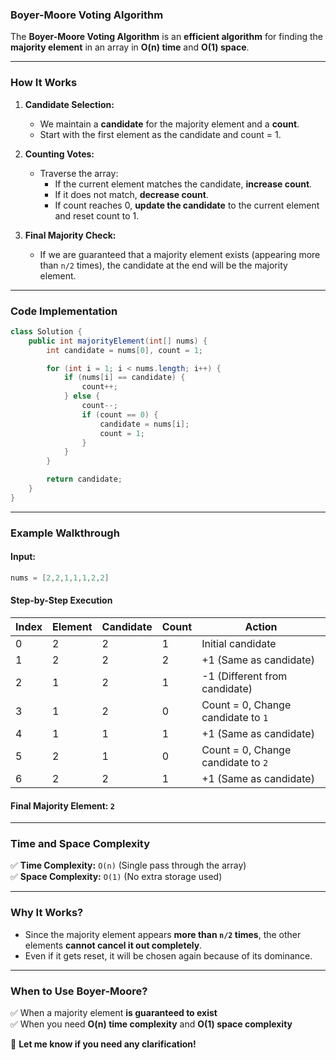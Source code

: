 ### **Boyer-Moore Voting Algorithm**

The **Boyer-Moore Voting Algorithm** is an **efficient algorithm** for finding the **majority element** in an array in **O(n) time** and **O(1) space**.

---

### **How It Works**

1. **Candidate Selection:**
   - We maintain a **candidate** for the majority element and a **count**.
   - Start with the first element as the candidate and count = 1.
2. **Counting Votes:**

   - Traverse the array:
     - If the current element matches the candidate, **increase count**.
     - If it does not match, **decrease count**.
     - If count reaches 0, **update the candidate** to the current element and reset count to 1.

3. **Final Majority Check:**
   - If we are guaranteed that a majority element exists (appearing more than `n/2` times), the candidate at the end will be the majority element.

---

### **Code Implementation**

```java
class Solution {
    public int majorityElement(int[] nums) {
        int candidate = nums[0], count = 1;

        for (int i = 1; i < nums.length; i++) {
            if (nums[i] == candidate) {
                count++;
            } else {
                count--;
                if (count == 0) {
                    candidate = nums[i];
                    count = 1;
                }
            }
        }

        return candidate;
    }
}
```

---

### **Example Walkthrough**

#### **Input:**

```java
nums = [2,2,1,1,1,2,2]
```

#### **Step-by-Step Execution**

| Index | Element | Candidate | Count | Action                             |
| ----- | ------- | --------- | ----- | ---------------------------------- |
| 0     | 2       | 2         | 1     | Initial candidate                  |
| 1     | 2       | 2         | 2     | +1 (Same as candidate)             |
| 2     | 1       | 2         | 1     | -1 (Different from candidate)      |
| 3     | 1       | 2         | 0     | Count = 0, Change candidate to `1` |
| 4     | 1       | 1         | 1     | +1 (Same as candidate)             |
| 5     | 2       | 1         | 0     | Count = 0, Change candidate to `2` |
| 6     | 2       | 2         | 1     | +1 (Same as candidate)             |

#### **Final Majority Element:** `2`

---

### **Time and Space Complexity**

✅ **Time Complexity:** `O(n)` (Single pass through the array)  
✅ **Space Complexity:** `O(1)` (No extra storage used)

---

### **Why It Works?**

- Since the majority element appears **more than `n/2` times**, the other elements **cannot cancel it out completely**.
- Even if it gets reset, it will be chosen again because of its dominance.

---

### **When to Use Boyer-Moore?**

✅ When a majority element **is guaranteed to exist**  
✅ When you need **O(n) time complexity** and **O(1) space complexity**

🚀 **Let me know if you need any clarification!**
